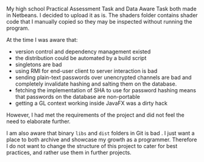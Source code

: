 My high school Practical Assessment Task and Data Aware Task both made in Netbeans. 
I decided to upload it as is. The shaders folder contains shader code that I manually copied so they may be inspected without running the program.

At the time I was aware that:

   * version control and dependency management existed
   * the distribution could be automated by a build script
   * singletons are bad
   * using RMI for end-user client to server interaction is bad
   * sending plain-text passwords over unencrypted channels are bad and completely invalidate hashing and salting them on the database.
   * fetching the implementation of SHA to use for password hashing means that passwords on the database are non-portable
   * getting a GL context working inside JavaFX was a dirty hack
    
However, I had met the requirements of the project and did not feel the need to elaborate further.
    
I am also aware that binary `libs` and `dist` folders in Git is bad . I just want a place to both archive and showcase my growth as a programmer. Therefore I do not want to change the structure of this project to cater for best practices, and rather use them in further projects.
